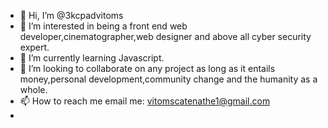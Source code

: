- 👋 Hi, I’m @3kcpadvitoms
- 👀 I’m interested in being a front end web developer,cinematographer,web designer and above all cyber security expert.
- 🌱 I’m currently learning Javascript.
- 💞️ I’m looking to collaborate on any project as long as it entails money,personal development,community change and the humanity as a whole.
- 📫 How to reach me email me: vitomscatenathe1@gmail.com
-       

<!---
3kcpadvitoms/3kcpadvitoms is a ✨ special ✨ repository because its `README.md` (this file) appears on your GitHub profile.
You can click the Preview link to take a look at your changes.
--->
